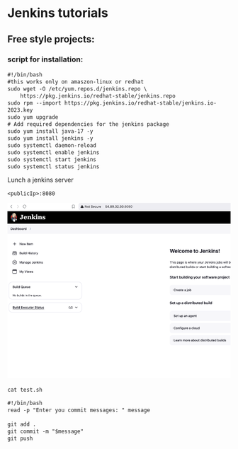 # Jenkins tutorials

## Free style projects:

### script for installation:

```commandline
#!/bin/bash
#this works only on amaszon-linux or redhat
sudo wget -O /etc/yum.repos.d/jenkins.repo \
    https://pkg.jenkins.io/redhat-stable/jenkins.repo
sudo rpm --import https://pkg.jenkins.io/redhat-stable/jenkins.io-2023.key
sudo yum upgrade
# Add required dependencies for the jenkins package
sudo yum install java-17 -y 
sudo yum install jenkins -y
sudo systemctl daemon-reload
sudo systemctl enable jenkins
sudo systemctl start jenkins
sudo systemctl status jenkins
```
Lunch a jenkins server
```commandline
<publicIp>:8080
```

![img.png](img.png)

```commandline
cat test.sh
```

```
#!/bin/bash
read -p "Enter you commit messages: " message

git add .
git commit -m "$message"
git push
```
